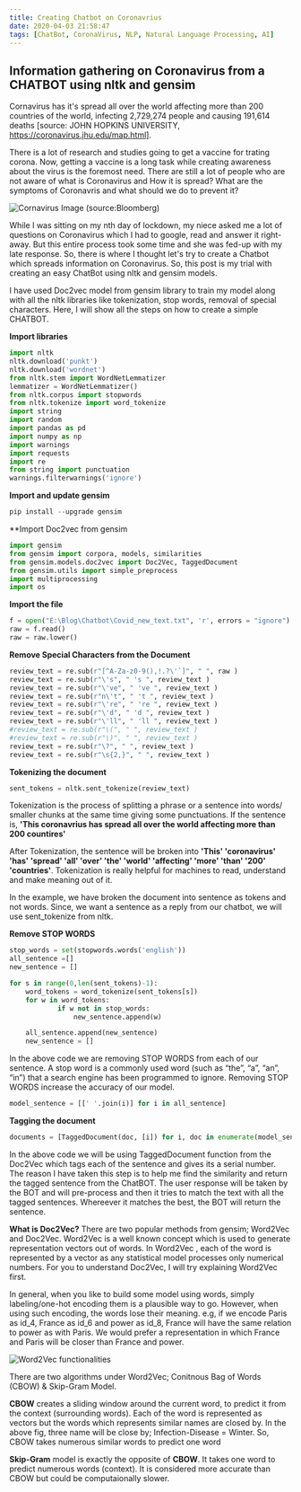 ```yaml
---
title: Creating Chatbot on Coronavrius
date: 2020-04-03 21:58:47
tags: [ChatBot, CoronaVirus, NLP, Natural Language Processing, AI]
---
```


## Information gathering on Coronavirus from a CHATBOT using nltk and gensim

Cornavirus has it's spread all over the world affecting more than 200 countries of the world, infecting 2,729,274 people and causing 191,614 deaths [source: JOHN HOPKINS UNIVERSITY, https://coronavirus.jhu.edu/map.html]. 

There is a lot of research and studies going to get a vaccine for trating corona. Now, getting a vaccine is a long task while creating awareness about the virus is the foremost need. There are still a lot of people who are not aware of what is Coronavirus and How it is spread? What are the symptoms of Coronavris and what should we do to prevent it?

![Cornavirus Image (source:Bloomberg)](/images/Corona_virus.jpg)

While I was sitting on my nth day of lockdown, my niece asked me a lot of questions on Coronavirus which I had to google, read and answer it right-away. But this entire process took some time and she was fed-up with my late response. So, there is where I thought let's try to create a Chatbot which spreads information on Coronavirus. So, this post is my trial with creating an easy ChatBot using nltk and gensim models.

I have used Doc2vec model from gensim library to train my model along with all the nltk libraries like tokenization, stop words, removal of special characters. Here, I will show all the steps on how to create a simple CHATBOT.

**Import libraries**

```python
import nltk
nltk.download('punkt')
nltk.download('wordnet')
from nltk.stem import WordNetLemmatizer
lemmatizer = WordNetLemmatizer()
from nltk.corpus import stopwords
from nltk.tokenize import word_tokenize
import string
import random
import pandas as pd
import numpy as np
import warnings
import requests
import re
from string import punctuation
warnings.filterwarnings('ignore')
```

**Import and update gensim**

```python
pip install --upgrade gensim
```
**Import Doc2vec from gensim

```python
import gensim
from gensim import corpora, models, similarities
from gensim.models.doc2vec import Doc2Vec, TaggedDocument
from gensim.utils import simple_preprocess
import multiprocessing
import os
```

**Import the file**

```python
f = open("E:\Blog\Chatbot\Covid_new_text.txt", 'r', errors = "ignore")
raw = f.read()
raw = raw.lower()
```

**Remove Special Characters from the Document**

```python
review_text = re.sub(r"[^A-Za-z0-9(),!.?\'`]", " ", raw )
review_text = re.sub(r"\'s", " 's ", review_text )
review_text = re.sub(r"\'ve", " 've ", review_text )
review_text = re.sub(r"n\'t", " 't ", review_text )
review_text = re.sub(r"\'re", " 're ", review_text )
review_text = re.sub(r"\'d", " 'd ", review_text )
review_text = re.sub(r"\'ll", " 'll ", review_text )
#review_text = re.sub(r"\(", " ", review_text )
#review_text = re.sub(r"\)", " ", review_text )
review_text = re.sub(r"\?", " ", review_text )
review_text = re.sub(r"\s{2,}", " ", review_text )
```

**Tokenizing the document**

```python
sent_tokens = nltk.sent_tokenize(review_text)
```
Tokenization is the process of splitting a phrase or a sentence into words/ smaller chunks at the same time giving some punctuations.
If the sentence is, **'This coronavrius has spread all over the world affecting more than 200 countires'**

After Tokenization, the sentence will be broken into **'This' 'coronavirus' 'has' 'spread' 'all' 'over' 'the' 'world' 'affecting' 'more' 'than' '200' 'countries'**. Tokenization is really helpful for machines to read, understand and make meaning out of it.

In the example, we have broken the document into sentence as tokens and not words. Since, we want a sentence as a reply from our chatbot, we will use sent_tokenize from nltk.

**Remove STOP WORDS**

```python
stop_words = set(stopwords.words('english'))
all_sentence =[]
new_sentence = []

for s in range(0,len(sent_tokens)-1):
    word_tokens = word_tokenize(sent_tokens[s])
    for w in word_tokens:
            if w not in stop_words:
                new_sentence.append(w)

    all_sentence.append(new_sentence)
    new_sentence = []
```

In the above code we are removing STOP WORDS from each of our sentence. A stop word is a commonly used word (such as “the”, “a”, “an”, “in”) that a search engine has been programmed to ignore. Removing STOP WORDS increase the accuracy of our model.

```python
model_sentence = [[' '.join(i)] for i in all_sentence]
```

**Tagging the document**

```python
documents = [TaggedDocument(doc, [i]) for i, doc in enumerate(model_sentence)]
```

In the above code we will be using TaggedDocument function from the Doc2Vec which tags each of the sentence and gives its a serial number. The reason I have taken this step is to help me find the similarity and return the tagged sentence  from the ChatBOT. The user response will be taken by the BOT and will pre-process and then it tries to match the text with all the tagged sentences. Whereever it matches the best, the BOT will return the sentence.

**What is Doc2Vec?**
There are two popular methods from gensim; Word2Vec and Doc2Vec. Word2Vec is a well known concept which is used to generate representation vectors out of words. In Word2Vec , each of the word is represented by a vector as any statistical model processes only numerical numbers. For you to understand Doc2Vec, I will try explaining Word2Vec first.

In general, when you like to build some model using words, simply labeling/one-hot encoding them is a plausible way to go. However, when using such encoding, the words lose their meaning. e.g, if we encode Paris as id_4, France as id_6 and power as id_8, France will have the same relation to power as with Paris. We would prefer a representation in which France and Paris will be closer than France and power. 

![Word2Vec functionalities](/images/Word2Vec.png)

There are two algorithms under Word2Vec; Conitnous Bag of Words (CBOW) & Skip-Gram Model.

**CBOW** creates a sliding window around the current word, to predict it from the context (surrounding words). Each of the word is represented as vectors but the words which represents similar names are closed by. In the above fig, three name will be close by;
Infection-Disease = Winter. So, CBOW takes numerous similar words to predict one word

**Skip-Gram** model is exactly the opposite of **CBOW**. It takes one word to predict numerous words (context). It is considered more accurate than CBOW but could be computaionally slower.
